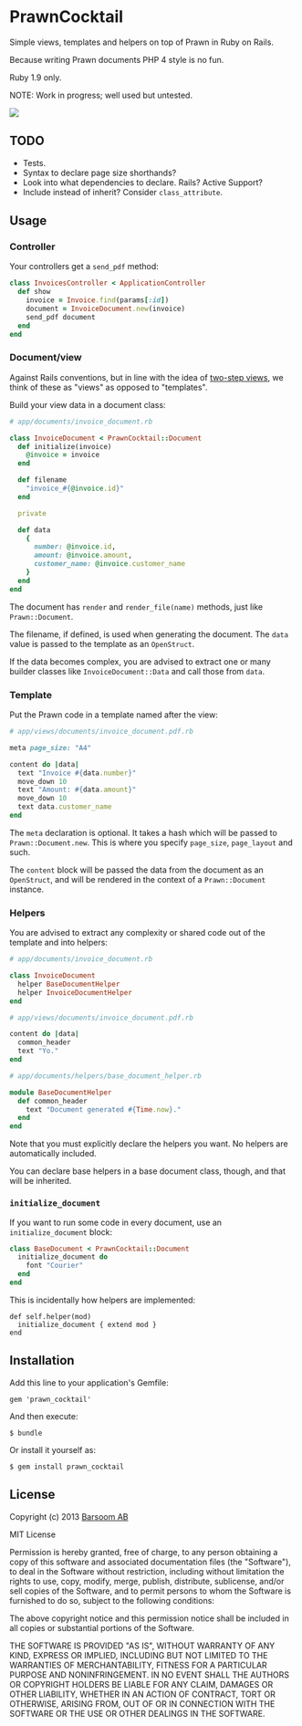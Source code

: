 # PrawnCocktail

Simple views, templates and helpers on top of Prawn in Ruby on Rails.

Because writing Prawn documents PHP 4 style is no fun.

Ruby 1.9 only.

NOTE: Work in progress; well used but untested.

![](http://upload.wikimedia.org/wikipedia/commons/f/f8/Cocktail_1_bg_060702.jpg)

## TODO

* Tests.
* Syntax to declare page size shorthands?
* Look into what dependencies to declare. Rails? Active Support?
* Include instead of inherit? Consider `class_attribute`.

## Usage

### Controller

Your controllers get a `send_pdf` method:

``` ruby
class InvoicesController < ApplicationController
  def show
    invoice = Invoice.find(params[:id])
    document = InvoiceDocument.new(invoice)
    send_pdf document
  end
end
```

### Document/view

Against Rails conventions, but in line with the idea of [two-step views](http://martinfowler.com/eaaCatalog/twoStepView.html), we think of these as "views" as opposed to "templates".

Build your view data in a document class:

``` ruby
# app/documents/invoice_document.rb

class InvoiceDocument < PrawnCocktail::Document
  def initialize(invoice)
    @invoice = invoice
  end

  def filename
    "invoice_#{@invoice.id}"
  end

  private

  def data
    {
      number: @invoice.id,
      amount: @invoice.amount,
      customer_name: @invoice.customer_name
    }
  end
end
```

The document has `render` and `render_file(name)` methods, just like `Prawn::Document`.

The filename, if defined, is used when generating the document. The `data` value is passed to the template as an `OpenStruct`.

If the data becomes complex, you are advised to extract one or many builder classes like `InvoiceDocument::Data` and call those from `data`.

### Template

Put the Prawn code in a template named after the view:

``` ruby
# app/views/documents/invoice_document.pdf.rb

meta page_size: "A4"

content do |data|
  text "Invoice #{data.number}"
  move_down 10
  text "Amount: #{data.amount}"
  move_down 10
  text data.customer_name
end
```

The `meta` declaration is optional. It takes a hash which will be passed to `Prawn::Document.new`. This is where you specify `page_size`, `page_layout` and such.

The `content` block will be passed the data from the document as an `OpenStruct`, and will be rendered in the context of a `Prawn::Document` instance.

### Helpers

You are advised to extract any complexity or shared code out of the template and into helpers:

``` ruby
# app/documents/invoice_document.rb

class InvoiceDocument
  helper BaseDocumentHelper
  helper InvoiceDocumentHelper
end
```

``` ruby
# app/views/documents/invoice_document.pdf.rb

content do |data|
  common_header
  text "Yo."
end
```

``` ruby
# app/documents/helpers/base_document_helper.rb

module BaseDocumentHelper
  def common_header
    text "Document generated #{Time.now}."
  end
end
```

Note that you must explicitly declare the helpers you want. No helpers are automatically included.

You can declare base helpers in a base document class, though, and that will be inherited.

### `initialize_document`

If you want to run some code in every document, use an `initialize_document` block:

``` ruby
class BaseDocument < PrawnCocktail::Document
  initialize_document do
    font "Courier"
  end
end
```

This is incidentally how helpers are implemented:

```
def self.helper(mod)
  initialize_document { extend mod }
end
```

## Installation

Add this line to your application's Gemfile:

    gem 'prawn_cocktail'

And then execute:

    $ bundle

Or install it yourself as:

    $ gem install prawn_cocktail

## License

Copyright (c) 2013 [Barsoom AB](http://barsoom.se)

MIT License

Permission is hereby granted, free of charge, to any person obtaining
a copy of this software and associated documentation files (the
"Software"), to deal in the Software without restriction, including
without limitation the rights to use, copy, modify, merge, publish,
distribute, sublicense, and/or sell copies of the Software, and to
permit persons to whom the Software is furnished to do so, subject to
the following conditions:

The above copyright notice and this permission notice shall be
included in all copies or substantial portions of the Software.

THE SOFTWARE IS PROVIDED "AS IS", WITHOUT WARRANTY OF ANY KIND,
EXPRESS OR IMPLIED, INCLUDING BUT NOT LIMITED TO THE WARRANTIES OF
MERCHANTABILITY, FITNESS FOR A PARTICULAR PURPOSE AND
NONINFRINGEMENT. IN NO EVENT SHALL THE AUTHORS OR COPYRIGHT HOLDERS BE
LIABLE FOR ANY CLAIM, DAMAGES OR OTHER LIABILITY, WHETHER IN AN ACTION
OF CONTRACT, TORT OR OTHERWISE, ARISING FROM, OUT OF OR IN CONNECTION
WITH THE SOFTWARE OR THE USE OR OTHER DEALINGS IN THE SOFTWARE.
